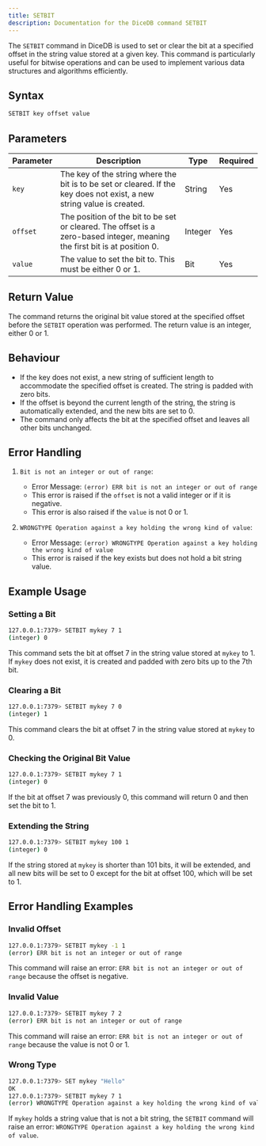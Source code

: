 ```yaml
---
title: SETBIT
description: Documentation for the DiceDB command SETBIT
---
```


The `SETBIT` command in DiceDB is used to set or clear the bit at a specified offset in the string value stored at a given key. This command is particularly useful for bitwise operations and can be used to implement various data structures and algorithms efficiently.

## Syntax

```bash
SETBIT key offset value
```

## Parameters

| Parameter | Description                                                                                                               | Type    | Required |
| --------- | ------------------------------------------------------------------------------------------------------------------------- | ------- | -------- |
| `key`     | The key of the string where the bit is to be set or cleared. If the key does not exist, a new string value is created.    | String  | Yes      |
| `offset`  | The position of the bit to be set or cleared. The offset is a zero-based integer, meaning the first bit is at position 0. | Integer | Yes      |
| `value`   | The value to set the bit to. This must be either 0 or 1.                                                                  | Bit     | Yes      |

## Return Value

The command returns the original bit value stored at the specified offset before the `SETBIT` operation was performed. The return value is an integer, either 0 or 1.

## Behaviour

- If the key does not exist, a new string of sufficient length to accommodate the specified offset is created. The string is padded with zero bits.
- If the offset is beyond the current length of the string, the string is automatically extended, and the new bits are set to 0.
- The command only affects the bit at the specified offset and leaves all other bits unchanged.

## Error Handling

1. `Bit is not an integer or out of range`:

   - Error Message: `(error) ERR bit is not an integer or out of range`
   - This error is raised if the `offset` is not a valid integer or if it is negative.
   - This error is also raised if the `value` is not 0 or 1.

2. `WRONGTYPE Operation against a key holding the wrong kind of value`:
   - Error Message: `(error) WRONGTYPE Operation against a key holding the wrong kind of value`
   - This error is raised if the key exists but does not hold a bit string value.

## Example Usage

### Setting a Bit

```bash
127.0.0.1:7379> SETBIT mykey 7 1
(integer) 0
```

This command sets the bit at offset 7 in the string value stored at `mykey` to 1. If `mykey` does not exist, it is created and padded with zero bits up to the 7th bit.

### Clearing a Bit

```bash
127.0.0.1:7379> SETBIT mykey 7 0
(integer) 1
```

This command clears the bit at offset 7 in the string value stored at `mykey` to 0.

### Checking the Original Bit Value

```bash
127.0.0.1:7379> SETBIT mykey 7 1
(integer) 0
```

If the bit at offset 7 was previously 0, this command will return 0 and then set the bit to 1.

### Extending the String

```bash
127.0.0.1:7379> SETBIT mykey 100 1
(integer) 0
```

If the string stored at `mykey` is shorter than 101 bits, it will be extended, and all new bits will be set to 0 except for the bit at offset 100, which will be set to 1.

## Error Handling Examples

### Invalid Offset

```bash
127.0.0.1:7379> SETBIT mykey -1 1
(error) ERR bit is not an integer or out of range
```

This command will raise an error: `ERR bit is not an integer or out of range` because the offset is negative.

### Invalid Value

```bash
127.0.0.1:7379> SETBIT mykey 7 2
(error) ERR bit is not an integer or out of range
```

This command will raise an error: `ERR bit is not an integer or out of range` because the value is not 0 or 1.

### Wrong Type

```bash
127.0.0.1:7379> SET mykey "Hello"
OK
127.0.0.1:7379> SETBIT mykey 7 1
(error) WRONGTYPE Operation against a key holding the wrong kind of value
```

If `mykey` holds a string value that is not a bit string, the `SETBIT` command will raise an error: `WRONGTYPE Operation against a key holding the wrong kind of value`.
